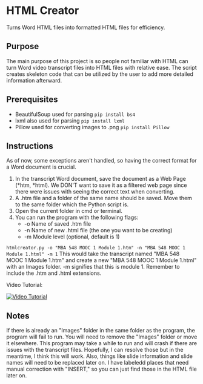 # HTML Creator
Turns Word HTML files into formatted HTML files for efficiency. 
## Purpose
The main purpose of this project is so people not familiar with HTML can turn Word video transcript files into HTML files with relative ease. The script creates skeleton code that can be utilized by the user to add more detailed information afterward.

## Prerequisites
- BeautifulSoup used for parsing
```pip install bs4```
- lxml also used for parsing
```pip install lxml```
- Pillow used for converting images to .png
```pip install Pillow```


## Instructions
As of now, some exceptions aren't handled, so having the correct format for a Word document is crucial. 
1. In the transcript Word document, save the document as a Web Page (*htm, *html). We DON'T want to save it as a filtered web page since there were issues with seeing the correct text when converting.
2. A .htm file and a folder of the same name should be saved. Move them to the same folder which the Python script is.
3. Open the current folder in cmd or terminal.
4. You can run the program with the following flags:
    - -o Name of saved .htm file
    - -n Name of new .html file (the one you want to be creating)
    - -m Module level (optional, default is 1)

```htmlcreator.py -o "MBA 548 MOOC 1 Module 1.htm" -n "MBA 548 MOOC 1 Module 1.html" -m 1```
This would take the transcript named "MBA 548 MOOC 1 Module 1.htm" and create a new "MBA 548 MOOC 1 Module 1.html" with an Images folder. -m signifies that this is module 1. Remember to include the .htm and .html extensions.

Video Tutorial:

[![Video Tutorial](https://img.youtube.com/vi/uOSD2idum08/0.jpg)](https://www.youtube.com/watch?v=uOSD2idum08)

## Notes
If there is already an "Images" folder in the same folder as the program, the program will fail to run. You will need to remove the "Images" folder or move it elsewhere.
This program may take a while to run and will crash if there are issues with the transcript files. Hopefully, I can resolve those but in the meantime, I think this will work.
Also, things like slide information and slide names will need to be replaced later on. I have labeledd places that need manual correction with "INSERT," so you can just find those in the HTML file later on.
